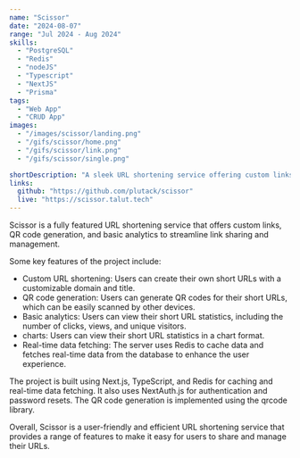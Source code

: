 ```yaml
---
name: "Scissor"
date: "2024-08-07"
range: "Jul 2024 - Aug 2024"
skills:
  - "PostgreSQL"
  - "Redis"
  - "nodeJS"
  - "Typescript"
  - "NextJS"
  - "Prisma"
tags:
  - "Web App"
  - "CRUD App"
images:
  - "/images/scissor/landing.png"
  - "/gifs/scissor/home.png"
  - "/gifs/scissor/link.png"
  - "/gifs/scissor/single.png"

shortDescription: "A sleek URL shortening service offering custom links, QR code generation, and basic analytics to streamline link sharing and management"
links:
  github: "https://github.com/plutack/scissor"
  live: "https://scissor.talut.tech"
---
```


Scissor is a fully featured URL shortening service that offers custom links, QR code generation, and basic analytics to streamline link sharing and management.

Some key features of the project include:

- Custom URL shortening: Users can create their own short URLs with a customizable domain and title.
- QR code generation: Users can generate QR codes for their short URLs, which can be easily scanned by other devices.
- Basic analytics: Users can view their short URL statistics, including the number of clicks, views, and unique visitors.
- charts: Users can view their short URL statistics in a chart format.
- Real-time data fetching: The server uses Redis to cache data and fetches real-time data from the database to enhance the user experience.

The project is built using Next.js, TypeScript, and Redis for caching and real-time data fetching. It also uses NextAuth.js for authentication and password resets. The QR code generation is implemented using the qrcode library.

Overall, Scissor is a user-friendly and efficient URL shortening service that provides a range of features to make it easy for users to share and manage their URLs.
